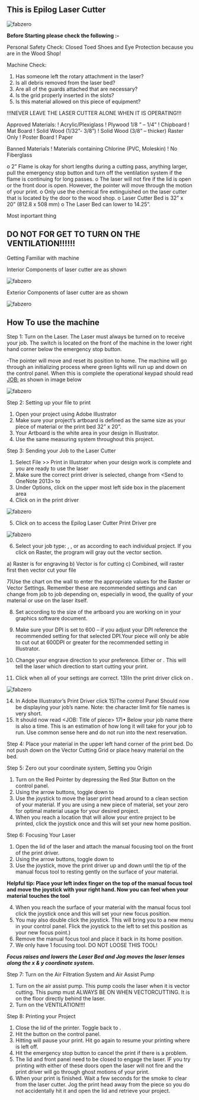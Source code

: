 ## This is Epilog Laser Cutter

![fabzero](img/epiloglaser.jpg)


**Before Starting please check the following :-**

Personal Safety Check:
Closed Toed Shoes and Eye Protection because you are in the Wood Shop!

Machine Check:
1) Has someone left the rotary attachment in the laser?
2) Is all debris removed from the laser bed?
3) Are all of the guards attached that are necessary? 
4) Is the grid properly inserted in the slots?
5) Is this material allowed on this piece of equipment?


!!!NEVER LEAVE THE LASER CUTTER ALONE WHEN IT IS OPERATING!!!

Approved Materials:
! Acrylic/Plexiglass
! Plywood 1/8 ” – 1/4”
! Chipboard
! Mat Board
! Solid Wood (1/32”- 3/8”)
! Solid Wood (3/8” – thicker) Raster Only
! Poster Board
! Paper

Banned Materials
! Materials containing Chlorine (PVC, Moleskin)
! No Fiberglass

o 2” Flame is okay for short lengths during a cutting pass, anything
larger, pull the emergency stop button and turn off the ventilation
system if the flame is continuing for long passes.
o The laser will not fire if the lid is open or the front door is open.
However, the pointer will move through the motion of your print.
o Only use the chemical fire extinguished on the laser cutter that is
located by the door to the wood shop.
o Laser Cutter Bed is 32” x 20” (812.8 x 508 mm)
o The Laser Bed can lower to 14.25”.

Most inportant thing
## DO NOT FOR GET TO TURN ON THE VENTILATION!!!!!!

Getting Familiar with machine

Interior Components of laser cutter are as shown

![fabzero](img/interiorcompo.jpg)

Exterior Components of laser cutter are as shown

![fabzero](img/exteriorcompo.jpg)

## How To use the machine

Step 1: 
Turn on the Laser. The Laser must always be turned on to receive your job.
        The switch is located on the front of the machine in the lower right hand 
        corner below the emergency stop button.

        
-The pointer will move and reset its position to home. The machine will
         go through an initializing process where green lights will run up and
         down on the control panel. When this is complete the operational
         keypad should read <JOB:> as shown in image below

![fabzero](img/job.jpg)

Step 2: Setting up your file to print

1) Open your project using Adobe Illustrator
2) Make sure your project’s artboard is defined as the same size as your piece of material or the print bed 32” x 20”.
3) Your Artboard is the white area in your design in Illustrator.
3) Use the same measuring system throughout this project.


Step 3: Sending your Job to the Laser Cutter

1) Select File >> Print in Illustrator when your design work is complete and you are ready to use the laser
2) Make sure the correct print driver is selected, change from <Send to OneNote 2013> to <Epilog Engraver WinX64 Fusion>
3) Under Options, click on the upper most left side box in the placement area
4) Click on <Set-up> in the print driver

![fabzero](img/setup.jpg)

5) Click on <Preferences> to access the Epilog Laser Cutter Print Driver pre

![fabzero](img/pre.jpg)


6) Select your job type: <Raster>, <Vector>, or <Combined> as according to each individual project. If you click on Raster, the program will gray out the vector section.

a) Raster is for engraving
b) Vector is for cutting
c) Combined, will raster first then vector cut your file

7)Use the chart on the wall to enter the appropriate values for the Raster or Vector Settings. Remember these are recommended settings and can change from job to  job depending on, especially in wood, the quality of your material or use on the laser itself.

8) Set <Piece Size> according to the size of the artboard you are working on in your graphics software document.

9)  Make sure your DPI is set to 600 – if you adjust your DPI reference the recommended setting for that selected DPI.Your piece will only be able to cut out at 600DPI or greater for the recommended setting in Illustrator.
10) Change your engrave direction to your preference. Either <TopDown> or <BottomUp>. This will tell the laser which direction to start cutting your print.

11) Click <OK> when all of your settings are correct.
13)In the print driver click on <Print>.

![fabzero](img/print.jpg)

14) In Adobe Illustrator’s Print Driver click <Print>
15)The control Panel Should now be displaying your job’s name. Note: the character limit for file names is very short.
16) It should now read <JOB: Title of piece>
17)• Below your job name there is also a time. This is an estimation of how long it will take for your job to run. Use common sense here and do not run into the next reservation.

Step 4: Place your material in the upper left hand corner of the print bed. Do not push down on the Vector Cutting Grid or place heavy material on the bed.

Step 5: Zero out your coordinate system, Setting you Origin

1) Turn on the Red Pointer by depressing the Red Star Button on the control panel.
2) Using the arrow buttons, toggle down to <Jog>
3) Use the joystick to move the laser print head around to a clean section of your material. If you are using a new piece of material, set your zero for optimal material usage for your desired project.
4) When you reach a location that will allow your entire project to be printed, click the joystick once and this will set your new home position.

Step 6: Focusing Your Laser

1) Open the lid of the laser and attach the manual focusing tool on the front of the print driver.
2) Using the arrow buttons, toggle down to <Focus>
3) Use the joystick, move the print driver up and down until the tip of the manual focus tool to resting gently on the surface of your material. 

**Helpful tip: Place your left index finger on the top of the manual focus tool and move the joystick with your right hand. Now you can feel when your material** **touches the tool**

4) When you reach the surface of your material with the manual focus tool click the joystick once and this will set your new focus position.
5) You may also double click the joystick. This will bring you to a new menu in your control panel. Flick the joystick to the left to set this position as your new focus point.)
6) Remove the manual focus tool and place it back in its home position. 
7) We only have 1 focusing tool. DO NOT LOOSE THIS TOOL!

***Focus raises and lowers the Laser Bed and Jog moves the laser lenses along the x & y coordinate system.***

Step 7: Turn on the Air Filtration System and Air Assist Pump
1) Turn on the air assist pump. This pump cools the laser when it is vector cutting. This pump must ALWAYS BE ON WHEN VECTORCUTTING. It is on the floor directly behind the laser.
2) Turn on the VENTILATION!!!!

Step 8: Printing your Project

1) Close the lid of the printer. Toggle back to <JOB>.
2) Hit the <GO> button on the control panel.
3) Hitting <STOP> will pause your print. Hit go again to resume your printing where is left off.
4) Hit the emergency stop button to cancel the print if there is a problem.
5) The lid and front panel need to be closed to engage the laser. IF you try printing with either of these doors open the laser will not fire and the print driver will go through ghost motions of your print.
6) When your print is finished. Wait a few seconds for the smoke to clear from the laser cutter. Jog the print head away from the piece so you do not accidentally hit it and open the lid and retrieve your project.



    